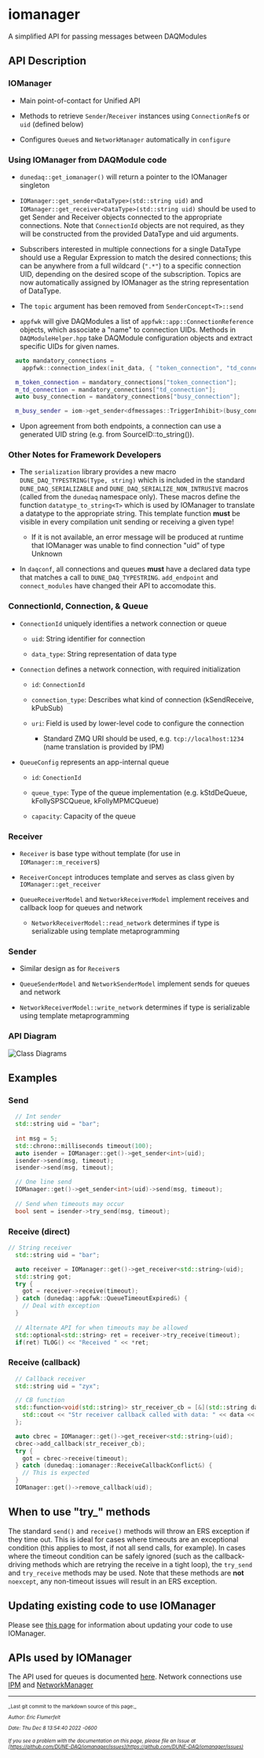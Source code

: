 # iomanager

A simplified API for passing messages between DAQModules

## API Description

### IOManager


* Main point-of-contact for Unified API

* Methods to retrieve `Sender`/`Receiver` instances using `ConnectionRef`s or `uid` (defined below)

* Configures `Queue`s and `NetworkManager` automatically in `configure`

### Using IOManager from DAQModule code


* `dunedaq::get_iomanager()` will return a pointer to the IOManager singleton

* `IOManager::get_sender<DataType>(std::string uid)` and `IOManager::get_receiver<DataType>(std::string uid)` should be used to get Sender and Receiver objects connected to the appropriate connections. Note that `ConnectionId` objects are not required, as they will be constructed from the provided DataType and uid arguments.

* Subscribers interested in multiple connections for a single DataType should use a Regular Expression to match the desired connections; this can be anywhere from a full wildcard (`".*"`) to a specific connection UID, depending on the desired scope of the subscription. Topics are now automatically assigned by IOManager as the string representation of DataType.

* The `topic` argument has been removed from `SenderConcept<T>::send`

* `appfwk` will give DAQModules a list of `appfwk::app::ConnectionReference` objects, which associate a "name" to connection UIDs. Methods in `DAQModuleHelper.hpp` take DAQModule configuration objects and extract specific UIDs for given names.
```C++
  auto mandatory_connections =
    appfwk::connection_index(init_data, { "token_connection", "td_connection", "busy_connection" });

  m_token_connection = mandatory_connections["token_connection"];
  m_td_connection = mandatory_connections["td_connection"];
  auto busy_connection = mandatory_connections["busy_connection"];

  m_busy_sender = iom->get_sender<dfmessages::TriggerInhibit>(busy_connection);
```

* Upon agreement from both endpoints, a connection can use a generated UID string (e.g. from SourceID::to_string()). 

### Other Notes for Framework Developers


* The `serialization` library provides a new macro `DUNE_DAQ_TYPESTRING(Type, string)` which is included in the standard `DUNE_DAQ_SERIALIZABLE` and `DUNE_DAQ_SERIALIZE_NON_INTRUSIVE` macros (called from the `dunedaq` namespace only). These macros define the function `datatype_to_string<T>` which is used by IOManager to translate a datatype to the appropriate string. This template function **must** be visible in every compilation unit sending or receiving a given type!

  * If it is not available, an error message will be produced at runtime that IOManager was unable to find connection "uid" of type Unknown

* In `daqconf`, all connections and queues **must** have a declared data type that matches a call to `DUNE_DAQ_TYPESTRING`. `add_endpoint` and `connect_modules` have changed their API to accomodate this.

### ConnectionId, Connection, & Queue


* `ConnectionId` uniquely identifies a network connection or queue

  * `uid`: String identifier for connection

  * `data_type`: String representation of data type

* `Connection` defines a network connection, with required initialization

  * `id`: `ConnectionId`

  * `connection_type`: Describes what kind of connection (kSendReceive, kPubSub)

  * `uri`: Field is used by lower-level code to configure the connection

    * Standard ZMQ URI should be used, e.g. `tcp://localhost:1234` (name translation is provided by IPM)

* `QueueConfig` represents an app-internal queue

  *  `id`: `ConectionId`

  *  `queue_type`: Type of the queue implementation (e.g. kStdDeQueue, kFollySPSCQueue, kFollyMPMCQueue)

  *  `capacity`: Capacity of the queue

### Receiver


* `Receiver` is base type without template (for use in `IOManager::m_receiver`s)

* `ReceiverConcept` introduces template and serves as class given by `IOManager::get_receiver`

* `QueueReceiverModel` and `NetworkReceiverModel` implement receives and callback loop for queues and network

  * `NetworkReceiverModel::read_network` determines if type is serializable using template metaprogramming

### Sender


* Similar design as for `Receiver`s

* `QueueSenderModel` and `NetworkSenderModel` implement sends for queues and network

* `NetworkReceiverModel::write_network` determines if type is serializable using template metaprogramming

### API Diagram

![Class Diagrams](https://github.com/DUNE-DAQ/iomanager/raw/develop/docs/iomanager-common.png)

## Examples

### Send

```CPP
  // Int sender
  std::string uid = "bar";
  
  int msg = 5;
  std::chrono::milliseconds timeout(100);
  auto isender = IOManager::get()->get_sender<int>(uid);
  isender->send(msg, timeout);
  isender->send(msg, timeout);

  // One line send
  IOManager::get()->get_sender<int>(uid)->send(msg, timeout);
  
  // Send when timeouts may occur
  bool sent = isender->try_send(msg, timeout);

```

### Receive (direct)

```CPP
// String receiver
  std::string uid = "bar";

  auto receiver = IOManager::get()->get_receiver<std::string>(uid);
  std::string got;
  try {
    got = receiver->receive(timeout);
  } catch (dunedaq::appfwk::QueueTimeoutExpired&) {
    // Deal with exception
  }
  
  // Alternate API for when timeouts may be allowed
  std::optional<std::string> ret = receiver->try_receive(timeout);
  if(ret) TLOG() << "Received " << *ret;

```

### Receive (callback)

```CPP
  // Callback receiver
  std::string uid = "zyx";

  // CB function
  std::function<void(std::string)> str_receiver_cb = [&](std::string data) {
    std::cout << "Str receiver callback called with data: " << data << '\n';
  };

  auto cbrec = IOManager::get()->get_receiver<std::string>(uid);
  cbrec->add_callback(str_receiver_cb);
  try {
    got = cbrec->receive(timeout);
  } catch (dunedaq::iomanager::ReceiveCallbackConflict&) {
    // This is expected
  }
  IOManager::get()->remove_callback(uid);

```
## When to use "try_" methods

The standard `send()` and `receive()` methods will throw an ERS exception if they time out. This is ideal for cases where timeouts are an exceptional condition (this applies to most, if not all send calls, for example). In cases where the timeout condition can be safely ignored (such as the callback-driving methods which are retrying the receive in a tight loop), the `try_send` and `try_receive` methods may be used. Note that these methods are **not** `noexcept`, any non-timeout issues will result in an ERS exception.

## Updating existing code to use IOManager

Please see [this page](Updating.md) for information about updating your code to use IOManager.

## APIs used by IOManager

The API used for queues is documented [here](Queue.md). Network connections use [IPM](https://dune-daq-sw.readthedocs.io/en/latest/packages/ipm/) and [NetworkManager](NetworkManager.md)


-----

<font size="1">
_Last git commit to the markdown source of this page:_


_Author: Eric Flumerfelt_

_Date: Thu Dec 8 13:54:40 2022 -0600_

_If you see a problem with the documentation on this page, please file an Issue at [https://github.com/DUNE-DAQ/iomanager/issues](https://github.com/DUNE-DAQ/iomanager/issues)_
</font>
